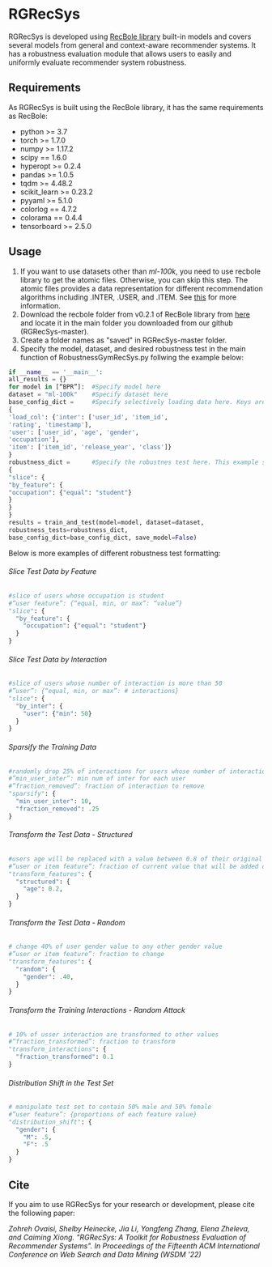 # RGRecSys
RGRecSys is developed using [RecBole library](https://github.com/RUCAIBox/RecBole) built-in models and covers several models from general and context-aware recommender systems. It has a robustness evaluation module that allows users to easily and uniformly evaluate recommender system robustness. 
## Requirements
As RGRecSys is built using the RecBole library, it has the same requirements as RecBole:

- python >= 3.7 
- torch >= 1.7.0
- numpy >= 1.17.2
- scipy == 1.6.0
- hyperopt >= 0.2.4
- pandas >= 1.0.5
- tqdm >= 4.48.2
- scikit_learn >= 0.23.2
- pyyaml >= 5.1.0
- colorlog == 4.7.2
- colorama == 0.4.4
- tensorboard >= 2.5.0

## Usage

1. If you want to use datasets other than *ml-100k*, you need to use recbole library to get the atomic files. Otherwise, you can skip this step. The atomic files provides a data representation for different recommendation algorithms including .INTER, .USER, and .ITEM. See [this](https://dl.acm.org/doi/abs/10.1145/3459637.3482016) for more information.
2. Download the recbole folder from v0.2.1 of RecBole library from [here](https://github.com/RUCAIBox/RecBole/archive/refs/tags/v0.2.1.zip) and locate it in the main folder you downloaded from our github (RGRecSys-master).
3. Create a folder names as "saved" in RGRecSys-master folder.
4. Specify the model, dataset, and desired robustness test in the main function of RobustnessGymRecSys.py follwing the example below:

```python
if __name__ == '__main__':
all_results = {}
for model in [“BPR”]:  #Specify model here
dataset = "ml-100k"    #Specify dataset here
base_config_dict =     #Specify selectively loading data here. Keys are the suffix of loaded atomic files, values are the list of field names to be loaded
{
'load_col': {'inter': ['user_id', 'item_id',
'rating', 'timestamp'],
'user': ['user_id', 'age', 'gender',
'occupation'],
'item': ['item_id', 'release_year', 'class']}
}
robustness_dict =      #Specify the robustnes test here. This example shows slicing based on user feature
{
"slice": {
"by_feature": {
"occupation": {"equal": "student"}
}
}
}
results = train_and_test(model=model, dataset=dataset,
robustness_tests=robustness_dict,
base_config_dict=base_config_dict, save_model=False)
```

Below is more examples of different robustness test formatting:

###### Slice Test Data by Feature

```python
#slice of users whose occupation is student
#”user feature”: {“equal, min, or max”: “value”}
"slice": {
  "by_feature": {
    "occupation": {"equal": "student"}
  }
}
```
###### Slice Test Data by Interaction

```python
#slice of users whose number of interaction is more than 50
#”user”: {“equal, min, or max”: # interactions}
"slice": {
  "by_inter": {
    "user": {"min": 50}
  }
}
```

###### Sparsify the Training Data

```python
#randomly drop 25% of interactions for users whose number of interaction is more than 10
#”min_user_inter”: min num of inter for each user
#”fraction_removed”: fraction of interaction to remove
"sparsify": {
  "min_user_inter": 10,
  "fraction_removed": .25
}
```

###### Transform the Test Data - Structured

```python
#users age will be replaced with a value between 0.8 of their original age to 1.2 of their original age (user with agw 10 will have an age value randomly selected from 8-12)
#”user or item feature”: fraction of current value that will be added or subtracted from the original value
"transform_features": {
  "structured": {
    "age": 0.2,
  }
}
```


###### Transform the Test Data - Random

```python
# change 40% of user gender value to any other gender value
#”user or item feature”: fraction to change
"transform_features": {
  "random": {
    "gender": .40,
  }
}
```

###### Transform the Training Interactions - Random Attack

```python
# 10% of usser interaction are transformed to other values
#”fraction_transformed”: fraction to transform
"transform_interactions": {
  "fraction_transformed": 0.1
}
```

###### Distribution Shift in the Test Set

```python
# manipulate test set to contain 50% male and 50% female
#”user feature”: {proportions of each feature value}
"distribution_shift": {
  "gender": {
    "M": .5,
    "F": .5
  }
}
```



## Cite

If you aim to use RGRecSys for your research or development, please cite the following paper:


*Zohreh Ovaisi, Shelby Heinecke, Jia Li, Yongfeng Zhang, Elena Zheleva, and Caiming Xiong. "RGRecSys: A Toolkit for Robustness Evaluation of Recommender Systems". In Proceedings of the Fifteenth ACM International Conference on Web Search and Data Mining (WSDM '22)*
